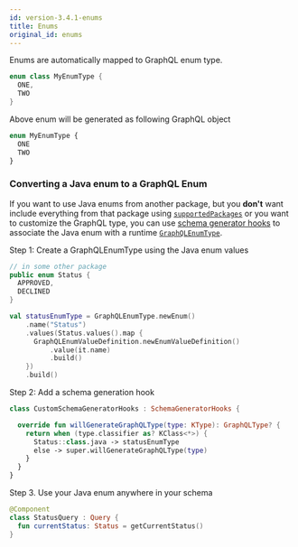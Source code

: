 ```yaml
---
id: version-3.4.1-enums
title: Enums
original_id: enums
---
```


Enums are automatically mapped to GraphQL enum type.

```kotlin
enum class MyEnumType {
  ONE,
  TWO
}
```

Above enum will be generated as following GraphQL object

```graphql
enum MyEnumType {
  ONE
  TWO
}
```

### Converting a Java enum to a GraphQL Enum

If you want to use Java enums from another package, but you **don't** want
include everything from that package using [`supportedPackages`][sp] or you want
to customize the GraphQL type, you can use [schema generator hooks][hooks] to
associate the Java enum with a runtime [`GraphQLEnumType`][javadoc].

[sp]:customizing-schemas/generator-config
[hooks]:customizing-schemas/generator-config#schema-generator-hooks
[javadoc]:https://javadoc.io/doc/com.graphql-java/graphql-java/latest/index.html

Step 1: Create a GraphQLEnumType using the Java enum values

```java
// in some other package
public enum Status {
  APPROVED,
  DECLINED
}
```

```kotlin
val statusEnumType = GraphQLEnumType.newEnum()
    .name("Status")
    .values(Status.values().map {
      GraphQLEnumValueDefinition.newEnumValueDefinition()
          .value(it.name)
          .build()
    })
    .build()
 ```

 Step 2: Add a schema generation hook

```kotlin
class CustomSchemaGeneratorHooks : SchemaGeneratorHooks {

  override fun willGenerateGraphQLType(type: KType): GraphQLType? {
    return when (type.classifier as? KClass<*>) {
      Status::class.java -> statusEnumType
      else -> super.willGenerateGraphQLType(type)
    }
  }
}
```

Step 3. Use your Java enum anywhere in your schema

```kotlin
@Component
class StatusQuery : Query {
  fun currentStatus: Status = getCurrentStatus()
}
```
